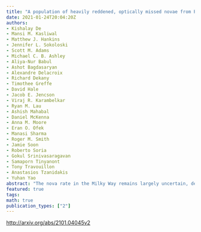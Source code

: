 ```yaml
---
title: "A population of heavily reddened, optically missed novae from Palomar   Gattini-IR: Constraints on the Galactic nova rate"
date: 2021-01-24T20:04:20Z
authors:
- Kishalay De
- Mansi M. Kasliwal
- Matthew J. Hankins
- Jennifer L. Sokoloski
- Scott M. Adams
- Michael C. B. Ashley
- Aliya-Nur Babul
- Ashot Bagdasaryan
- Alexandre Delacroix
- Richard Dekany
- Timothee Greffe
- David Hale
- Jacob E. Jencson
- Viraj R. Karambelkar
- Ryan M. Lau
- Ashish Mahabal
- Daniel McKenna
- Anna M. Moore
- Eran O. Ofek
- Manasi Sharma
- Roger M. Smith
- Jamie Soon
- Roberto Soria
- Gokul Srinivasaragavan
- Samaporn Tinyanont
- Tony Travouillon
- Anastasios Tzanidakis
- Yuhan Yao
abstract: "The nova rate in the Milky Way remains largely uncertain, despite its vital importance in constraining models of Galactic chemical evolution as well as understanding progenitor channels for Type Ia supernovae. The rate has been previously estimated in the range of $approx10-300$ yr$^{-1}$, either based on extrapolations from a handful of very bright optical novae or the nova rates in nearby galaxies; both methods are subject to debatable assumptions. The total discovery rate of optical novae remains much smaller ($approx5-10$ yr$^{-1}$) than these estimates, even with the advent of all-sky optical time domain surveys. Here, we present a systematic sample of 12 spectroscopically confirmed Galactic novae detected in the first 17 months of Palomar Gattini-IR (PGIR), a wide-field near-infrared time domain survey. Operating in $J$-band ($approx1.2$ $mu$m) that is relatively immune to dust extinction, the extinction distribution of the PGIR sample is highly skewed to large extinction values ($> 50$% of events obscured by $A_Vgtrsim5$ mag). Using recent estimates for the distribution of mass and dust in the Galaxy, we show that the observed extinction distribution of the PGIR sample is commensurate with that expected from dust models. The PGIR extinction distribution is inconsistent with that reported in previous optical searches (null hypothesis probability $< 0.01$%), suggesting that a large population of highly obscured novae have been systematically missed in previous optical searches. We perform the first quantitative simulation of a $3pi$ time domain survey to estimate the Galactic nova rate using PGIR, and derive a rate of $approx 46.0^{+12.5}_{-12.4}$ yr$^{-1}$. Our results suggest that all-sky near-infrared time-domain surveys are well poised to uncover the Galactic nova population."
featured: true
tags:
math: true
publication_types: ["2"]
---
```

http://arxiv.org/abs/2101.04045v2
